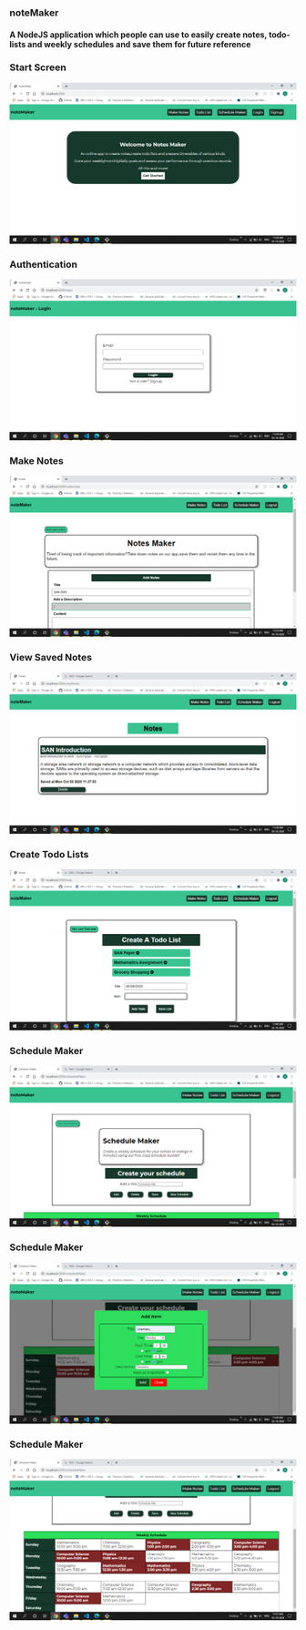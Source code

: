 <h3>noteMaker</h3>

<h4>A <b>NodeJS</b> application which people can use to easily create notes, todo-lists and weekly schedules and save them for future reference</h4>

<h3>Start Screen</h3>
<img src = "public/Start Screen.png">

<h3>Authentication</h3>
<img src = "public/Authentication.png">

<h3>Make Notes</h3>
<img src = "public/MakeNotes.png">

<h3>View Saved Notes</h3>
<img src = "public/ViewNotes.png">

<h3>Create Todo Lists</h3>
<img src = "public/CreateTodoLists.png">

<h3>Schedule Maker</h3>
<img src = "public/Schedule1.png">

<h3>Schedule Maker</h3>
<img src = "public/Schedule2.png">

<h3>Schedule Maker</h3>
<img src = "public/Schedule3.png">
